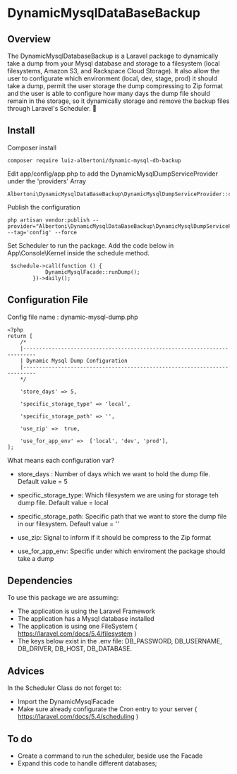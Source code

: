 # DynamicMysqlDataBaseBackup


## Overview

The DynamicMysqlDatabaseBackup is a Laravel package to dynamically take a dump from your Mysql database and 
storage to a filesystem (local filesystems, Amazon S3, and Rackspace Cloud Storage).
It also allow the user to configurate which environment (local, dev, stage, prod) it should take a dump, permit the user storage the dump compressing to Zip format and the user is able to configure how many days the dump file should remain in the storage, so it dynamically storage and remove the backup files through Laravel's Scheduler. :chicken:



## Install

Composer install

~~~
composer require luiz-albertoni/dynamic-mysql-db-backup
~~~

Edit app/config/app.php to add the DynamicMysqlDumpServiceProvider under the 'providers' Array

~~~
Albertoni\DynamicMysqlDataBaseBackup\DynamicMysqlDumpServiceProvider::class,
~~~

Publish the configuration

~~~
php artisan vendor:publish --provider="Albertoni\DynamicMysqlDataBaseBackup\DynamicMysqlDumpServiceProvider" --tag='config' --force
~~~

Set Scheduler to run the package. Add the code below in App\Console\Kernel inside the schedule method.

~~~
 $schedule->call(function () {
            DynamicMysqlFacade::runDump();
        })->daily();
~~~

## Configuration File
  Config file name : dynamic-mysql-dump.php 
  
~~~  
<?php
return [
    /*
    |--------------------------------------------------------------------------
    | Dynamic Mysql Dump Configuration
    |--------------------------------------------------------------------------
    */

    'store_days' => 5,

    'specific_storage_type' => 'local',

    'specific_storage_path' => '',
    
    'use_zip' =>  true,

    'use_for_app_env' =>  ['local', 'dev', 'prod'],
];
~~~

What means each configuration var?

 - store_days :            Number of days which we want to hold the dump file. Default value = 5

 - specific_storage_type:  Which filesystem we are using for storage teh dump file.  Default value =  local

 - specific_storage_path:  Specific path that we want to store the dump file in our filesystem.   Default value =  ''
 
 - use_zip:                Signal to inform if it should be compress to the Zip format

 - use_for_app_env:        Specific under which enviroment the package should take a dump 
 
## Dependencies 

To use this package we are assuming:
 - The application is using the Laravel Framework
 - The application has a Mysql database installed
 - The application is using one FileSystem  ( https://laravel.com/docs/5.4/filesystem )
 - The keys below exist in the .env file:
    DB_PASSWORD, DB_USERNAME, DB_DRIVER, DB_HOST, DB_DATABASE.
    
    
## Advices
 In the Scheduler Class do not forget to:
  - Import the DynamicMysqlFacade
  - Make sure already configurate the Cron entry to your server ( https://laravel.com/docs/5.4/scheduling )

## To do
 -  Create a command to run the scheduler, beside use the Facade
 -  Expand this code to handle different databases;

